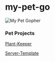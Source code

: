 # my-pet-go

![My Pet Gopher](https://media.giphy.com/media/1gdwvs76d9YZB8ki0Z/giphy.gif)

### Pet Projects

[Plant-Keeper]()

[Server-Template]()
